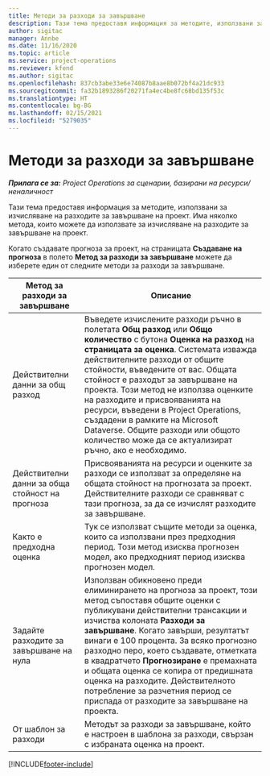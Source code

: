 ```yaml
---
title: Методи за разходи за завършване
description: Тази тема предоставя информация за методите, използвани за изчисляване на разходите за завършване на проект.
author: sigitac
manager: Annbe
ms.date: 11/16/2020
ms.topic: article
ms.service: project-operations
ms.reviewer: kfend
ms.author: sigitac
ms.openlocfilehash: 837cb3abe33e6e74087b8aae8b072bf4a21dc933
ms.sourcegitcommit: fa32b1893286f20271fa4ec4be8fc68bd135f53c
ms.translationtype: HT
ms.contentlocale: bg-BG
ms.lasthandoff: 02/15/2021
ms.locfileid: "5279035"
---
```

# <a name="cost-to-complete-methods"></a>Методи за разходи за завършване

_**Прилага се за:** Project Operations за сценарии, базирани на ресурси/неналичност_

Тази тема предоставя информация за методите, използвани за изчисляване на разходите за завършване на проект. Има няколко метода, които можете да използвате за изчисляване на разходите за завършване на проект. 

Когато създавате прогноза за проект, на страницата **Създаване на прогноза** в полето **Метод за разходи за завършване** можете да изберете един от следните методи за разходи за завършване.

| Метод за разходи за завършване    | Описание                                                                                                                                                                                                                                                                                                                                                                                                                                                                                        |
|------------------------------|----------------------------------------------------------------------------------------------------------------------------------------------------------------------------------------------------------------------------------------------------------------------------------------------------------------------------------------------------------------------------------------------------------------------------------------------------------------------------------------------------|
| Действителни данни за общ разход            | Въведете изчислените разходи ръчно в полетата **Общ разход** или **Общо количество** с бутона **Оценка на разход** на **страницата за оценка**. Системата изважда действителните разходи от общите стойности, въведените от вас. Общата стойност е разходът за завършване на проекта. Този метод не използва оценките на разходите и присвояванията на ресурси, въведени в Project Operations, създадени в рамките на Microsoft Dataverse. Общите разходи или общото количество може да се актуализират ръчно, ако е необходимо.  |
| Действителни данни за обща стойност на прогноза        | Присвояванията на ресурси и оценките за разходи се използват за определяне на общата стойност на прогнозата за проект. Действителните разходи се сравняват с тази прогноза, за да се изчислят разходите за завършване.                                                                                                                                                                                                                                                                          |
| Както е предходна оценка         | Тук се използват същите методи за оценка, които са използвани през предходния период. Този метод изисква прогнозен модел, ако предходният период изисква прогнозен модел.                                                                                                                                                                                                                                                                                                                           |
| Задайте разходите за завършване на нула | Използван обикновено преди елиминирането на прогноза за проект, този метод съпоставя общите оценки с публикувани действителни трансакции и изчиства колоната **Разходи за завършване**. Когато завърши, резултатът винаги е 100 процента. За всяко прогнозно разходно перо, което създавате, отметката в квадратчето **Прогнозиране** е премахната и общата оценка се копира от предишната оценка на разходите. Действителното потребление за разчетния период се приспада от разходите за завършване на проекта.              |
| От шаблон за разходи           | Методът за разходи за завършване, който е настроен в шаблона за разходи, свързан с избраната оценка на проект.                                                                                                                                                                                                                                                                                                                                                                          |


[!INCLUDE[footer-include](../includes/footer-banner.md)]